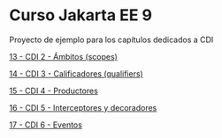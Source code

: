 # Curso Jakarta EE 9

Proyecto de ejemplo para los capítulos dedicados a CDI

<a href="https://danielme.com/2021/06/22/curso-jakarta-ee-cdi-ambitos-scopes-proxies/">13 - CDI 2 - Ámbitos (scopes)</a>

<a href="https://danielme.com/2021/07/05/curso-jakarta-ee-cdi-calificadores-qualifiers-named-alternatives/">14 - CDI 3 - Calificadores (qualifiers)</a>

<a href="https://danielme.com/2021/07/16/curso-jakarta-ee-cdi-4-productores/">15 - CDI 4 - Productores</a>

<a href="https://danielme.com/2021/07/22/curso-jakarta-ee-cdi-interceptores-decoradores/">16 - CDI 5 - Interceptores y decoradores</a>

<a href="https://danielme.com/2021/07/29/curso-jakarta-ee-cdi-eventos-observes/">17 - CDI 6 - Eventos</a>

